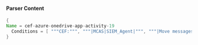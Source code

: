 #### Parser Content
```Java
{
Name = cef-azure-onedrive-app-activity-19
  Conditions = [ """CEF:""", """|MCAS|SIEM_Agent|""", """|Move messages to another folder|""" ]
}
```